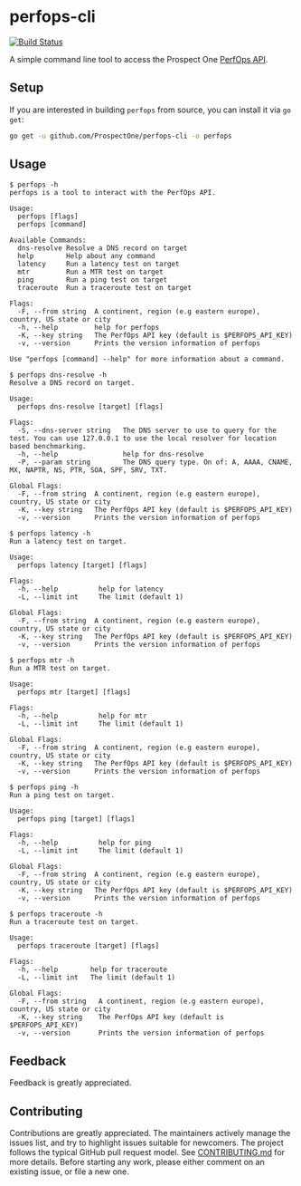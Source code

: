 # perfops-cli
[![Build Status](https://semaphoreci.com/api/v1/projects/77896bab-6c47-4549-8018-05f07b60d941/1495977/badge.svg)](https://semaphoreci.com/prospectone/perfops-cli)

A simple command line tool to access the Prospect One [PerfOps API](http://docs.perfops.net/).

## Setup

If you are interested in building `perfops` from source, you can install
it via `go get`:

```sh
go get -u github.com/ProspectOne/perfops-cli -o perfops
```

## Usage

```
$ perfops -h
perfops is a tool to interact with the PerfOps API.

Usage:
  perfops [flags]
  perfops [command]

Available Commands:
  dns-resolve Resolve a DNS record on target
  help        Help about any command
  latency     Run a latency test on target
  mtr         Run a MTR test on target
  ping        Run a ping test on target
  traceroute  Run a traceroute test on target

Flags:
  -F, --from string  A continent, region (e.g eastern europe), country, US state or city
  -h, --help         help for perfops
  -K, --key string   The PerfOps API key (default is $PERFOPS_API_KEY)
  -v, --version      Prints the version information of perfops

Use "perfops [command] --help" for more information about a command.
```

```
$ perfops dns-resolve -h
Resolve a DNS record on target.

Usage:
  perfops dns-resolve [target] [flags]

Flags:
  -S, --dns-server string   The DNS server to use to query for the test. You can use 127.0.0.1 to use the local resolver for location based benchmarking.
  -h, --help                help for dns-resolve
  -P, --param string        The DNS query type. On of: A, AAAA, CNAME, MX, NAPTR, NS, PTR, SOA, SPF, SRV, TXT.

Global Flags:
  -F, --from string  A continent, region (e.g eastern europe), country, US state or city
  -K, --key string   The PerfOps API key (default is $PERFOPS_API_KEY)
  -v, --version      Prints the version information of perfops
```

```
$ perfops latency -h
Run a latency test on target.

Usage:
  perfops latency [target] [flags]

Flags:
  -h, --help          help for latency
  -L, --limit int     The limit (default 1)

Global Flags:
  -F, --from string  A continent, region (e.g eastern europe), country, US state or city
  -K, --key string   The PerfOps API key (default is $PERFOPS_API_KEY)
  -v, --version      Prints the version information of perfops
```

```
$ perfops mtr -h
Run a MTR test on target.

Usage:
  perfops mtr [target] [flags]

Flags:
  -h, --help          help for mtr
  -L, --limit int     The limit (default 1)

Global Flags:
  -F, --from string  A continent, region (e.g eastern europe), country, US state or city
  -K, --key string   The PerfOps API key (default is $PERFOPS_API_KEY)
  -v, --version      Prints the version information of perfops
```

```
$ perfops ping -h
Run a ping test on target.

Usage:
  perfops ping [target] [flags]

Flags:
  -h, --help          help for ping
  -L, --limit int     The limit (default 1)

Global Flags:
  -F, --from string  A continent, region (e.g eastern europe), country, US state or city
  -K, --key string   The PerfOps API key (default is $PERFOPS_API_KEY)
  -v, --version      Prints the version information of perfops
```

```
$ perfops traceroute -h
Run a traceroute test on target.

Usage:
  perfops traceroute [target] [flags]

Flags:
  -h, --help        help for traceroute
  -L, --limit int   The limit (default 1)

Global Flags:
  -F, --from string   A continent, region (e.g eastern europe), country, US state or city
  -K, --key string    The PerfOps API key (default is $PERFOPS_API_KEY)
  -v, --version       Prints the version information of perfops
```

## Feedback

Feedback is greatly appreciated.

## Contributing

Contributions are greatly appreciated. The maintainers actively manage the
issues list, and try to highlight issues suitable for newcomers. The project
follows the typical GitHub pull request model. See
[CONTRIBUTING.md](CONTRIBUTING.md) for more details. Before starting any
work, please either comment on an existing issue, or file a new one.
